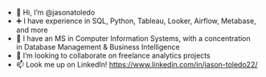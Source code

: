 - 👋 Hi, I’m @jasonatoledo
- :heavy_plus_sign: I have experience in SQL, Python, Tableau, Looker, Airflow, Metabase, and more
- 🌱 I have an MS in Computer Information Systems, with a concentration in Database Management & Business Intelligence
- 💞️ I’m looking to collaborate on freelance analytics projects
- 📫 Look me up on LinkedIn! https://www.linkedin.com/in/jason-toledo22/

<!---
jasonatoledo/jasonatoledo is a ✨ special ✨ repository because its `README.md` (this file) appears on your GitHub profile.
You can click the Preview link to take a look at your changes.
--->
